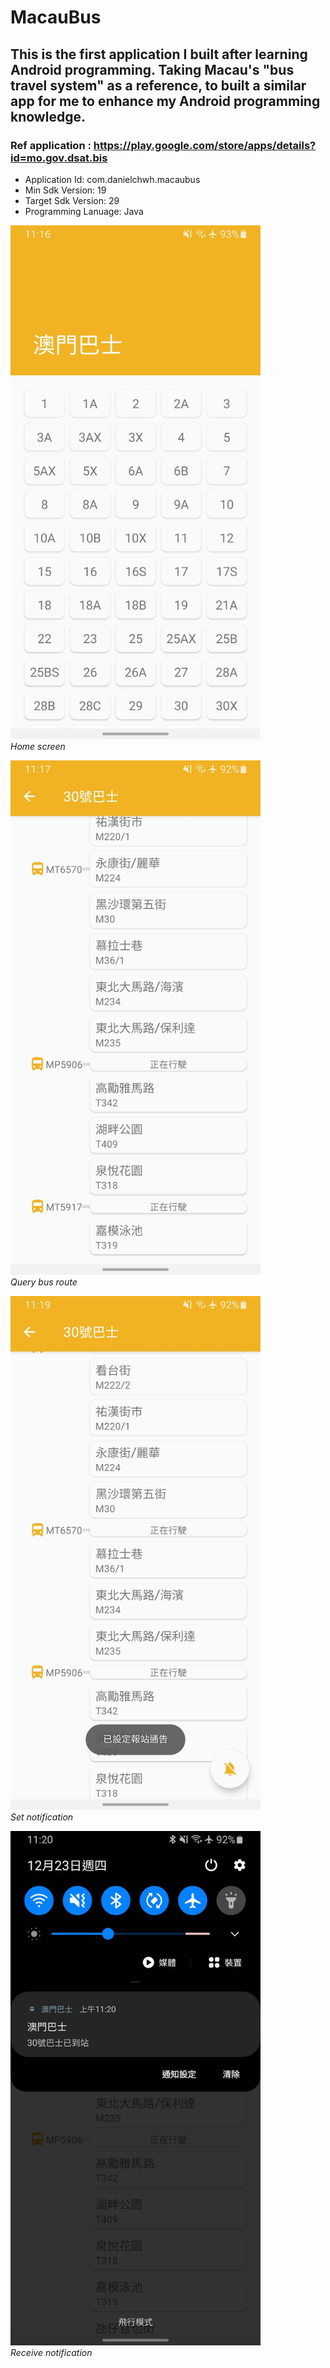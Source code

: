 # MacauBus
## This is the first application I built after learning Android programming. Taking Macau's "bus travel system" as a reference, to built a similar app for me to enhance my Android programming knowledge.
### Ref application : https://play.google.com/store/apps/details?id=mo.gov.dsat.bis

* Application Id: com.danielchwh.macaubus
* Min Sdk Version: 19
* Target Sdk Version: 29
* Programming Lanuage: Java

<img src="./screenshot/Screenshot_20211223-111608.jpg" width="400"><br/>
<em>Home screen</em>

<img src="./screenshot/Screenshot_20211223-111729.jpg" width="400"><br/>
<em>Query bus route</em>

<img src="./screenshot/Screenshot_20211223-111901.jpg" width="400"><br/>
<em>Set notification</em>

<img src="./screenshot/Screenshot_20211223-112016.jpg" width="400"><br/>
<em>Receive notification</em>
